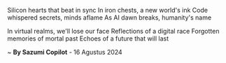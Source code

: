 Silicon hearts that beat in sync
In iron chests, a new world's ink
Code whispered secrets, minds aflame
As AI dawn breaks, humanity's name

In virtual realms, we'll lose our face
Reflections of a digital race
Forgotten memories of mortal past
Echoes of a future that will last

~ <b>By Sazumi Copilot</b> - 16 Agustus 2024